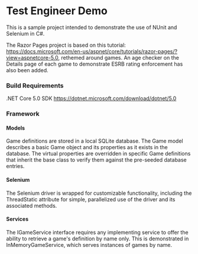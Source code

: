# Test Engineer Demo

This is a sample project intended to demonstrate the use of NUnit and Selenium in C#. 

The Razor Pages project is based on this tutorial: https://docs.microsoft.com/en-us/aspnet/core/tutorials/razor-pages/?view=aspnetcore-5.0, rethemed around games.
An age checker on the Details page of each game to demonstrate ESRB rating enforcement has also been added.

### Build Requirements
.NET Core 5.0 SDK https://dotnet.microsoft.com/download/dotnet/5.0

### Framework
#### Models
Game definitions are stored in a local SQLite database. The Game model describes a basic Game object and its properties as it exists in the database. The virtual properties are overridden in specific Game definitions that inherit the base class to verify them against the pre-seeded database entries.

#### Selenium
The Selenium driver is wrapped for customizable functionality, including the ThreadStatic attribute for simple, parallelized use of the driver and its associated methods.

#### Services
The IGameService interface requires any implementing service to offer the ability to retrieve a game's definition by name only. This is demonstrated in InMemoryGameService, which serves instances of games by name.
